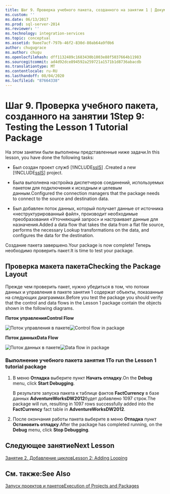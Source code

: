 ```yaml
---
title: Шаг 9. Проверка учебного пакета, созданного на занятии 1 | Документы Майкрософт
ms.custom: ''
ms.date: 06/13/2017
ms.prod: sql-server-2014
ms.reviewer: ''
ms.technology: integration-services
ms.topic: conceptual
ms.assetid: 9aee7acf-797b-46f2-830d-80ab64a9f0b6
author: chugugrace
ms.author: chugu
ms.openlocfilehash: dff1132489c1683430b1003e88f5037664b11983
ms.sourcegitcommit: ad4d92dce894592a259721a1571b1d8736abacdb
ms.translationtype: MT
ms.contentlocale: ru-RU
ms.lasthandoff: 08/04/2020
ms.locfileid: "87664338"
---
```

# <a name="step-9-testing-the-lesson-1-tutorial-package"></a><span data-ttu-id="5f1b3-102">Шаг 9. Проверка учебного пакета, созданного на занятии 1</span><span class="sxs-lookup"><span data-stu-id="5f1b3-102">Step 9: Testing the Lesson 1 Tutorial Package</span></span>
  <span data-ttu-id="5f1b3-103">На этом занятии были выполнены представленные ниже задачи.</span><span class="sxs-lookup"><span data-stu-id="5f1b3-103">In this lesson, you have done the following tasks:</span></span>  
  
-   <span data-ttu-id="5f1b3-104">Был создан проект служб [!INCLUDE[ssIS](../includes/ssis-md.md)] .</span><span class="sxs-lookup"><span data-stu-id="5f1b3-104">Created a new [!INCLUDE[ssIS](../includes/ssis-md.md)] project.</span></span>  
  
-   <span data-ttu-id="5f1b3-105">Была выполнена настройка диспетчеров соединений, используемых пакетом для подключения к исходным и целевым данным.</span><span class="sxs-lookup"><span data-stu-id="5f1b3-105">Configured the connection managers that the package needs to connect to the source and destination data.</span></span>  
  
-   <span data-ttu-id="5f1b3-106">Был добавлен поток данных, который получает данные от источника «неструктурированный файл», производит необходимые преобразования «Уточняющий запрос» и настраивает данные для назначения.</span><span class="sxs-lookup"><span data-stu-id="5f1b3-106">Added a data flow that takes the data from a flat file source, performs the necessary Lookup transformations on the data, and configures the data for the destination.</span></span>  
  
 <span data-ttu-id="5f1b3-107">Создание пакета завершено.</span><span class="sxs-lookup"><span data-stu-id="5f1b3-107">Your package is now complete!</span></span> <span data-ttu-id="5f1b3-108">Теперь необходимо проверить пакет.</span><span class="sxs-lookup"><span data-stu-id="5f1b3-108">It is time to test your package.</span></span>  
  
## <a name="checking-the-package-layout"></a><span data-ttu-id="5f1b3-109">Проверка макета пакета</span><span class="sxs-lookup"><span data-stu-id="5f1b3-109">Checking the Package Layout</span></span>  
 <span data-ttu-id="5f1b3-110">Прежде чем проверить пакет, нужно убедиться в том, что потоки данных и управления в пакете занятия 1 содержат объекты, показанные на следующих диаграммах.</span><span class="sxs-lookup"><span data-stu-id="5f1b3-110">Before you test the package you should verify that the control and data flows in the Lesson 1 package contain the objects shown in the following diagrams.</span></span>  
  
 <span data-ttu-id="5f1b3-111">**Поток управления**</span><span class="sxs-lookup"><span data-stu-id="5f1b3-111">**Control Flow**</span></span>  
  
 <span data-ttu-id="5f1b3-112">![Поток управления в пакете](../../2014/tutorials/media/task9lesson1control.gif "Поток управления в пакете")</span><span class="sxs-lookup"><span data-stu-id="5f1b3-112">![Control flow in package](../../2014/tutorials/media/task9lesson1control.gif "Control flow in package")</span></span>  
  
 <span data-ttu-id="5f1b3-113">**Поток данных**</span><span class="sxs-lookup"><span data-stu-id="5f1b3-113">**Data Flow**</span></span>  
  
 <span data-ttu-id="5f1b3-114">![Поток данных в пакете](../../2014/tutorials/media/task9lesson1data.gif "Поток данных в пакете")</span><span class="sxs-lookup"><span data-stu-id="5f1b3-114">![Data flow in package](../../2014/tutorials/media/task9lesson1data.gif "Data flow in package")</span></span>  
  
### <a name="to-run-the-lesson-1-tutorial-package"></a><span data-ttu-id="5f1b3-115">Выполнение учебного пакета занятия 1</span><span class="sxs-lookup"><span data-stu-id="5f1b3-115">To run the Lesson 1 tutorial package</span></span>  
  
1.  <span data-ttu-id="5f1b3-116">В меню **Отладка** выберите пункт **Начать отладку**.</span><span class="sxs-lookup"><span data-stu-id="5f1b3-116">On the **Debug** menu, click **Start Debugging**.</span></span>  
  
     <span data-ttu-id="5f1b3-117">В результате запуска пакета к таблице фактов **FactCurrency** в базе данных **AdventureWorksDW2012**будет добавлено 1097 строк.</span><span class="sxs-lookup"><span data-stu-id="5f1b3-117">The package will run, resulting in 1097 rows successfully added into the **FactCurrency** fact table in **AdventureWorksDW2012**.</span></span>  
  
2.  <span data-ttu-id="5f1b3-118">После окончания работы пакета выберите в меню **Отладка** пункт **Остановить отладку**.</span><span class="sxs-lookup"><span data-stu-id="5f1b3-118">After the package has completed running, on the **Debug** menu, click **Stop Debugging**.</span></span>  
  
## <a name="next-lesson"></a><span data-ttu-id="5f1b3-119">Следующее занятие</span><span class="sxs-lookup"><span data-stu-id="5f1b3-119">Next Lesson</span></span>  
 [<span data-ttu-id="5f1b3-120">Занятие 2. Добавление циклов</span><span class="sxs-lookup"><span data-stu-id="5f1b3-120">Lesson 2: Adding Looping</span></span>](../integration-services/lesson-2-adding-looping-with-ssis.md)  
  
## <a name="see-also"></a><span data-ttu-id="5f1b3-121">См. также:</span><span class="sxs-lookup"><span data-stu-id="5f1b3-121">See Also</span></span>  
 [<span data-ttu-id="5f1b3-122">Запуск проектов и пакетов</span><span class="sxs-lookup"><span data-stu-id="5f1b3-122">Execution of Projects and Packages</span></span>](packages/run-integration-services-ssis-packages.md)  
  
  
